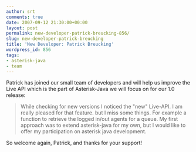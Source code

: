 ```yaml
---
author: srt
comments: true
date: 2007-09-12 21:30:00+00:00
layout: post
permalink: new-developer-patrick-breucking-856/
slug: new-developer-patrick-breucking
title: 'New Developer: Patrick Breucking'
wordpress_id: 856
tags:
- asterisk-java
- team
---
```



Patrick has joined our small team of developers and will help us improve the Live API which is the part of Asterisk-Java we will focus on for our 1.0 release:





<blockquote>
While checking for new versions I noticed the "new" Live-API. I am really pleased for that feature. but I miss some things. For example a function to retrieve the logged in/out agents for a queue. My first approach was to extend asterisk-java for my own, but I would like to offer my participation on asterisk java development.
</blockquote>





So welcome again, Patrick, and thanks for your support!




